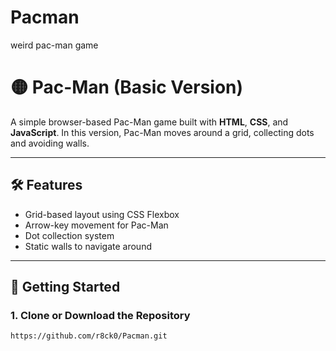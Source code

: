 # Pacman
weird pac-man game
# 🟡 Pac-Man (Basic Version)

A simple browser-based Pac-Man game built with **HTML**, **CSS**, and **JavaScript**. In this version, Pac-Man moves around a grid, collecting dots and avoiding walls.

---

## 🛠 Features

- Grid-based layout using CSS Flexbox  
- Arrow-key movement for Pac-Man  
- Dot collection system  
- Static walls to navigate around  

---

## 🚀 Getting Started

### 1. Clone or Download the Repository

```bash
https://github.com/r8ck0/Pacman.git
